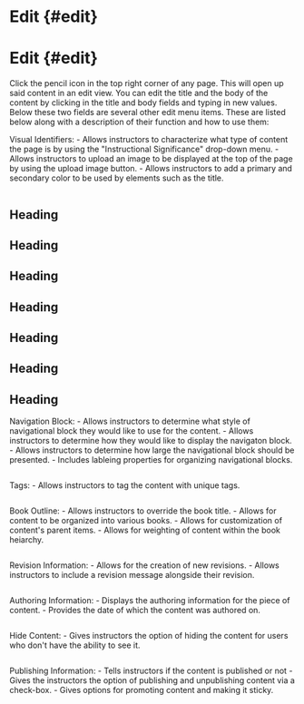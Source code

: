 <p draggable="false"></p>
<h1 id="edit-edit-" draggable="false">Edit {#edit}</h1>
<p draggable="false"></p>
<p draggable="false"></p>
<h1 id="edit-edit-" draggable="false">Edit {#edit}</h1>
<p draggable="false"></p>
<p draggable="false">Click the pencil icon in the top right corner of any page. This will open up said content in an edit view. You can edit the title and the body of the content by clicking in the title and body fields and typing in new values. Below these two fields are several other edit menu items. These are listed below along with a description of their function and how to use them:</p>
<p draggable="false">Visual Identifiers: - Allows instructors to characterize what type of content the page is by using the "Instructional Significance" drop-down menu. - Allows instructors to upload an image to be displayed at the top of the page by using the upload image button. - Allows instructors to add a primary and secondary color to be used by elements such as the title.</p>
<p draggable="false"><img src="https://cloud.githubusercontent.com/assets/7243665/15226547/1f01d57c-1851-11e6-87a9-592150e08ac8.png" alt="" title="Visual Identifier Menu Item Image"></p>
<h2 draggable="false">Heading</h2>
<h2 draggable="false">Heading</h2>
<h2 draggable="false">Heading</h2>
<h2 draggable="false">Heading</h2>
<h2 draggable="false">Heading</h2>
<h2 draggable="false">Heading</h2>
<h2 draggable="false">Heading</h2>
<p draggable="false">Navigation Block: - Allows instructors to determine what style of navigational block they would like to use for the content. - Allows instructors to determine how they would like to display the navigaton block. - Allows instructors to determine how large the navigational block should be presented. - Includes lableing properties for organizing navigational blocks.</p>
<p draggable="false"><img src="https://cloud.githubusercontent.com/assets/7243665/15226546/1effe686-1851-11e6-8f33-bff7d77a52ea.png" alt="" title="Navigation Block Menu Item Image"></p>
<p draggable="false">Tags: - Allows instructors to tag the content with unique tags.</p>
<p draggable="false"><img src="https://cloud.githubusercontent.com/assets/7243665/15226548/1f027cd4-1851-11e6-9571-15757de5235f.png" alt="" title="Tags Menu Item Image"></p>
<p draggable="false">Book Outline: - Allows instructors to override the book title. - Allows for content to be organized into various books. - Allows for customization of content's parent items. - Allows for weighting of content within the book heiarchy.</p>
<p draggable="false"><img src="https://cloud.githubusercontent.com/assets/7243665/15226544/1efab454-1851-11e6-941b-5404d0f40a32.png" alt="" title="Book Outline Menu Item Image"></p>
<p draggable="false">Revision Information: - Allows for the creation of new revisions. - Allows instructors to include a revision message alongside their revision.</p>
<p draggable="false"><img src="https://cloud.githubusercontent.com/assets/7243665/15226545/1efdda9e-1851-11e6-9822-241debd3a3f2.png" alt="" title="Revision Information Menu Item Image"></p>
<p draggable="false">Authoring Information: - Displays the authoring information for the piece of content. - Provides the date of which the content was authored on.</p>
<p draggable="false"><img src="https://cloud.githubusercontent.com/assets/7243665/15226542/1ef44a7e-1851-11e6-9c54-b19dd8375300.png" alt="" title="Authoring Information Menu Item Image"></p>
<p draggable="false">Hide Content: - Gives instructors the option of hiding the content for users who don't have the ability to see it.</p>
<p draggable="false"><img src="https://cloud.githubusercontent.com/assets/7243665/15226543/1ef9ddb8-1851-11e6-8361-19846f60aee8.png" alt="" title="Hide Content Menu Item Image"></p>
<p draggable="false">Publishing Information: - Tells instructors if the content is published or not - Gives the instructors the option of publishing and unpublishing content via a check-box. - Gives options for promoting content and making it sticky.</p>

